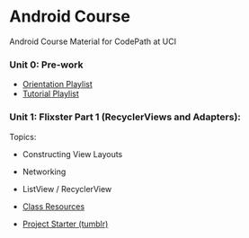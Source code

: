 # Android Course
Android Course Material for CodePath at UCI

### Unit 0: Pre-work
* [Orientation Playlist](https://www.youtube.com/watch?v=PUrzeIqHGfw&list=PLrT2tZ9JRrf56sJBCbOq67hYLOB-2eUOB&index=1)
* [Tutorial Playlist]()

### Unit 1: Flixster Part 1 (RecyclerViews and Adapters):
Topics:
* Constructing View Layouts
* Networking
* ListView / RecyclerView

* [Class Resources](https://github.com/CodePath-at-UCI/android-course/blob/master/Unit1/Class%20Guide.md)
* [Project Starter (tumblr)](https://drive.google.com/file/d/1kMVf7hKBimp1LUxprqLI0nb2OXW-xty-/view?ts=5e1bda36)


